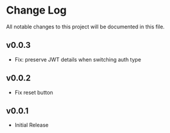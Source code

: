 # Change Log

All notable changes to this project will be documented in this file.

## v0.0.3

- Fix: preserve JWT details when switching auth type

## v0.0.2

- Fix reset button

## v0.0.1

- Initial Release

